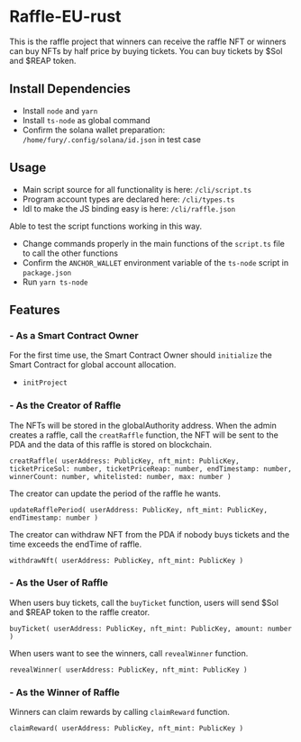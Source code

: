 # Raffle-EU-rust
This is the raffle project that winners can receive the raffle NFT or winners can buy NFTs by half price by buying tickets. You can buy tickets by $Sol and $REAP token.

## Install Dependencies
- Install `node` and `yarn`
- Install `ts-node` as global command
- Confirm the solana wallet preparation: `/home/fury/.config/solana/id.json` in test case

## Usage
- Main script source for all functionality is here: `/cli/script.ts`
- Program account types are declared here: `/cli/types.ts`
- Idl to make the JS binding easy is here: `/cli/raffle.json`

Able to test the script functions working in this way.
- Change commands properly in the main functions of the `script.ts` file to call the other functions
- Confirm the `ANCHOR_WALLET` environment variable of the `ts-node` script in `package.json`
- Run `yarn ts-node`

## Features

### - As a Smart Contract Owner
For the first time use, the Smart Contract Owner should `initialize` the Smart Contract for global account allocation.
- `initProject`


### - As the Creator of Raffle
The NFTs will be stored in the globalAuthority address.
When the admin creates a raffle, call the `creatRaffle` function, the NFT will be sent to the PDA and the data of this raffle is stored on blockchain.

`creatRaffle(
    userAddress: PublicKey,
    nft_mint: PublicKey,
    ticketPriceSol: number,
    ticketPriceReap: number,
    endTimestamp: number,
    winnerCount: number,
    whitelisted: number,
    max: number
)`

The creator can update the period of the raffle he wants.

`updateRafflePeriod(
    userAddress: PublicKey,
    nft_mint: PublicKey,
    endTimestamp: number
)`

The creator can withdraw NFT from the PDA if nobody buys tickets and the time exceeds the endTime of raffle. 

`withdrawNft(
    userAddress: PublicKey,
    nft_mint: PublicKey
)`

### - As the User of Raffle
When users buy tickets, call the `buyTicket` function, users will send $Sol and $REAP token to the raffle creator.

`buyTicket(
    userAddress: PublicKey,
    nft_mint: PublicKey,
    amount: number
)`

When users want to see the winners, call `revealWinner` function.

`revealWinner(
    userAddress: PublicKey,
    nft_mint: PublicKey
)`

### - As the Winner of Raffle
Winners can claim rewards by calling `claimReward` function.

`claimReward(
    userAddress: PublicKey,
    nft_mint: PublicKey
)`

